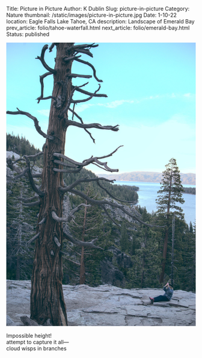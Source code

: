 Title: Picture in Picture
Author: K Dublin
Slug: picture-in-picture
Category: Nature
thumbnail: /static/images/picture-in-picture.jpg
Date: 1-10-22
location: Eagle Falls Lake Tahoe, CA
description: Landscape of Emerald Bay
prev_article: folio/tahoe-waterfall.html
next_article: folio/emerald-bay.html
Status: published

<img src="../static/images/picture-in-picture.jpg" alt="Photo of young firls taking picture of picture" width=1000px />

<p class="poem">Impossible height!<br/>
attempt to capture it all—<br/>
cloud wisps in branches</p>
